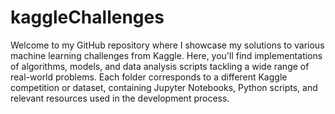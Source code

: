# kaggleChallenges
Welcome to my GitHub repository where I showcase my solutions to various machine learning challenges from Kaggle. Here, you'll find implementations of algorithms, models, and data analysis scripts tackling a wide range of real-world problems. Each folder corresponds to a different Kaggle competition or dataset, containing Jupyter Notebooks, Python scripts, and relevant resources used in the development process.
